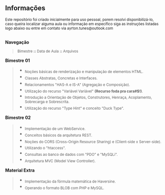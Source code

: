 ## **Informações**
<sub>
Este repositório foi criado inicialmente para uso pessoal, porem resolvi disponibilizá-lo, caso queira localizar alguma aula ou informação em específico siga as instruções listadas logo abaixo ou entre em contato via ayrton.tunes@outlook.com
</sub>

##

 **Navegação**
> <sub> Bimestre **::** Data de Aula **::** Arquivos  </sub>

**Bimestre 01** 
> - <sub> Noções básicas de renderização e manipulação de elementos HTML.</sub>
> - <sub> Classes Abstratas, Concretas e Interfaces.</sub>
> - <sub> Relacionamentos "HAS-A e IS-A" (Agregação e Composição).</sub>
> - <sub> Utilização do recurso "Variável Variável" <strong>(Recurso foda pra cara#$!)</strong>.</sub>
> - <sub> Introdução a Orientação de Objetos, Construtores, Henraça, Acoplamento, Sobrecarga e Sobrescrita.</sub>
> - <sub> Utilização do recurso "Type Hint" e conceito "Duck Type".</sub>

**Bimestre 02**
> - <sub> Implementação de um WebService.</sub>
> - <sub> Conceitos básicos da arquitetura REST.</sub>
> - <sub> Noções do CORS (Cross-Origin Resource Sharing) e (Client-side x Server-side).</sub>
> - <sub> Utilizando o "htaccess".</sub>
> - <sub> Consultas ao banco de dados com "PDO" e "MySQLi".</sub>
> - <sub> Arquitetura MVC (Model View Controller).</sub>

**Material Extra**
> - <sub>  Implementação da fórmula matemática de Haversine.</sub>
> - <sub>  Operando o formato BLOB com PHP e MySQL.</sub>

